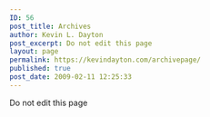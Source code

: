 ```yaml
---
ID: 56
post_title: Archives
author: Kevin L. Dayton
post_excerpt: Do not edit this page
layout: page
permalink: https://kevindayton.com/archivepage/
published: true
post_date: 2009-02-11 12:25:33
---
```

Do not edit this page